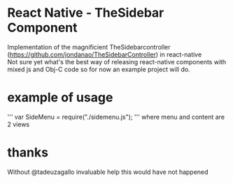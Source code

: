 # React Native - TheSidebar Component
Implementation of the magnificient TheSidebarcontroller (https://github.com/jondanao/TheSidebarController) in react-native  
Not sure yet what's the best way of releasing react-native components with mixed js and Obj-C code so for now an example project will do.

# example of usage
'''
var SideMenu = require("./sidemenu.js");
<SideMenu menu={menu} content={content}/>
'''
where menu and content are 2 views

# thanks
Without @tadeuzagallo invaluable help this would have not happened